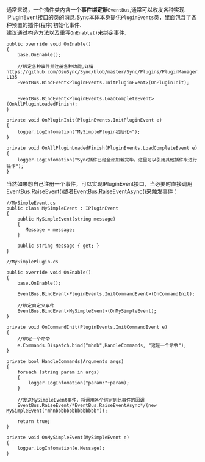 通常来说，一个插件类内含一个**事件绑定器**`EventBus`,通常可以收发各种实现IPluginEvent接口的类的消息.Sync本体本身提供`PluginEvents`类，里面包含了各种预置的插件(程序)初始化事件.
<br>建议通过构造方法以及重写`OnEnable()`来绑定事件.

``` CSharp
public override void OnEnable()
{
    base.OnEnable();

    //绑定各种事件并注册各种功能,详情 https://github.com/OsuSync/Sync/blob/master/Sync/Plugins/PluginManager.cs#L23-L135
    EventBus.BindEvent<PluginEvents.InitPluginEvent>(OnPluginInit);


    EventBus.BindEvent<PluginEvents.LoadCompleteEvent>(OnAllPluginLoadedFinish);
}

private void OnPluginInit(PluginEvents.InitPluginEvent e)
{
    logger.LogInfomation("MySimplePlugin初始化~");
}

private void OnAllPluginLoadedFinish(PluginEvents.LoadCompleteEvent e)
{
    logger.LogInfomation("Sync插件已经全部加载完毕，这里可以引用其他插件来进行操作");
}
```

当然如果想自己注册一个事件，可以实现IPluginEvent接口，当必要时直接调用EventBus.RaiseEvent<IPluginEvent>()或者EventBus.RaiseEventAsync<IPluginEvent>()来触发事件：

``` CSharp
//MySimpleEvent.cs
public class MySimpleEvent : IPluginEvent
{
    public MySimpleEvent(string message)
    {
       Message = message;
    }

    public string Message { get; }
}
```

``` CSharp
//MySimplePlugin.cs 

public override void OnEnable()
{
    base.OnEnable();

    EventBus.BindEvent<PluginEvents.InitCommandEvent>(OnCommandInit);

    //绑定自定义事件
    EventBus.BindEvent<MySimpleEvent>(OnMySimpleEvent);
}

private void OnCommandInit(PluginEvents.InitCommandEvent e)
{
    //绑定一个命令
    e.Commands.Dispatch.bind("mhnb",HandleCommands, "这是一个命令");
}

private bool HandleCommands(Arguments args)
{
    foreach (string param in args)
    {
        logger.LogInfomation("param:"+param);
    }

    //发送MySimpleEvent事件，将调用各个绑定到此事件的回调
    EventBus.RaiseEvent/*EventBus.RaiseEventAsync*/(new MySimpleEvent("mhnbbbbbbbbbbbbbbb"));

    return true;
}

private void OnMySimpleEvent(MySimpleEvent e)
{
    logger.LogInfomation(e.Message);
}
```